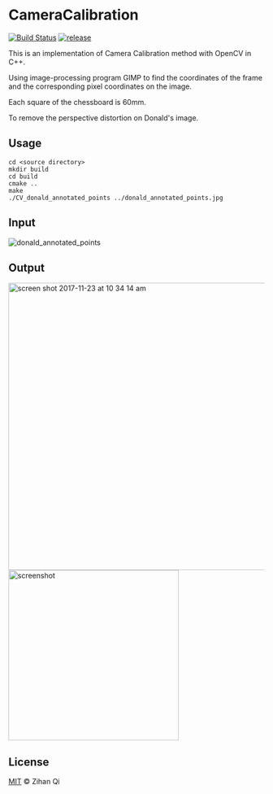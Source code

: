 # CameraCalibration
[![Build Status](https://travis-ci.org/MuteBardTison/CameraCalibration.svg?branch=master)](https://travis-ci.org/MuteBardTison/CameraCalibration)
[![release](http://github-release-version.herokuapp.com/github/MuteBardTison/CameraCalibration/release.svg?style=flat)](https://github.com/MuteBardTison/CameraCalibration/releases)

This is an implementation of Camera Calibration method with OpenCV in C++.

Using image-processing program GIMP to find the coordinates of the frame and the corresponding pixel coordinates on the image.

Each square of the chessboard is 60mm.

To remove the perspective distortion on Donald's image.

## Usage

```
cd <source directory>
mkdir build
cd build
cmake ..
make
./CV_donald_annotated_points ../donald_annotated_points.jpg
```

## Input
![donald_annotated_points](https://user-images.githubusercontent.com/25029380/33165125-fb2762ea-d035-11e7-94c4-57ce5ca82388.jpg)

## Output
<img width="565" alt="screen shot 2017-11-23 at 10 34 14 am" src="https://user-images.githubusercontent.com/25029380/33166275-facdde24-d039-11e7-9f0a-9acec4c2ebaf.png">
<img width="335" alt="screenshot" src="https://user-images.githubusercontent.com/25029380/33164898-15fe8bc6-d035-11e7-9e54-010be8d9116b.png">

## License
[MIT](https://github.com/MuteBardTison/CameraCalibration/blob/master/LICENSE) © Zihan Qi
